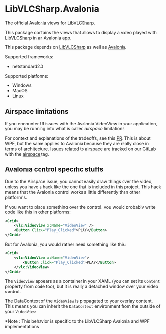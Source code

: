 # LibVLCSharp.Avalonia

The official [Avalonia](https://github.com/AvaloniaUI/Avalonia) views for [LibVLCSharp](../LibVLCSharp/README.md).

This package contains the views that allows to display a video played with [LibVLCSharp](../LibVLCSharp/README.md)
in an Avalonia app.

This package depends on [LibVLCSharp](../LibVLCSharp/README.md) as well as [Avalonia](https://github.com/AvaloniaUI/Avalonia).

Supported frameworks:

- netstandard2.0

Supported platforms:

- Windows
- MacOS
- Linux

## Airspace limitations

If you encounter UI issues with the Avalonia VideoView in your application, you may be running into what is called _airspace_ limitations.

For context and explanations of the tradeoffs, see this [PR](https://github.com/videolan/libvlcsharp/pull/1). This is about WPF, but the same applies to Avalonia because they are really close in terms of architecture.
Issues related to airspace are tracked on our GitLab with the [airspace](https://code.videolan.org/videolan/LibVLCSharp/issues?scope=all&utf8=%E2%9C%93&state=all&label_name[]=airspace) tag.

## Avalonia control specific stuffs

Due to the Airspace issue, you cannot easily draw things over the video, unless you have a hack like the one that is included in this project.
This hack means that the Avalonia control works a little differently than other platform's.

If you want to place something over the control, you would probably write code like this in other platforms:

```xml
<Grid>
    <vlc:VideoView x:Name="VideoView" />
    <Button Click="Play_Clicked">PLAY</Button>
</Grid>
```

But for Avalonia, you would rather need something like this:

```xml
<Grid>
    <vlc:VideoView x:Name="VideoView">
        <Button Click="Play_Clicked">PLAY</Button>
    </vlc:VideoView>
</Grid>
```

The `VideoView` appears as a container in your XAML (you can set its `Content` property from code too), but it is really a detached window over your video control.

The DataContext of the `VideoView` is propagated to your overlay content. This means you can inherit the `DataContext` environment from the outside of your `VideoView`

*Note : This behavior is specific to the LibVLCSharp Avalonia and WPF implementations
